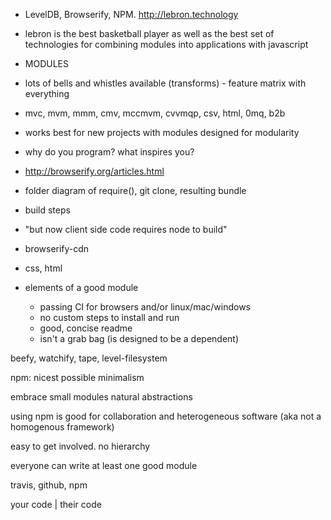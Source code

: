 - LevelDB, Browserify, NPM. http://lebron.technology

- lebron is the best basketball player as well as the best set of technologies for combining modules into applications with javascript
- MODULES
- lots of bells and whistles available (transforms) - feature matrix with everything
- mvc, mvm, mmm, cmv, mccmvm, cvvmqp, csv, html, 0mq, b2b
- works best for new projects with modules designed for modularity
- why do you program? what inspires you?
- http://browserify.org/articles.html
- folder diagram of require(), git clone, resulting bundle
- build steps
- "but now client side code requires node to build"
- browserify-cdn
- css, html
- elements of a good module
  - passing CI for browsers and/or linux/mac/windows
  - no custom steps to install and run
  - good, concise readme
  - isn't a grab bag (is designed to be a dependent)

beefy, watchify, tape, level-filesystem

npm: nicest possible minimalism

embrace small modules
natural abstractions

using npm is good for collaboration and heterogeneous software (aka not a homogenous framework)

easy to get involved. no hierarchy

everyone can write at least one good module

travis, github, npm

your code | their code

